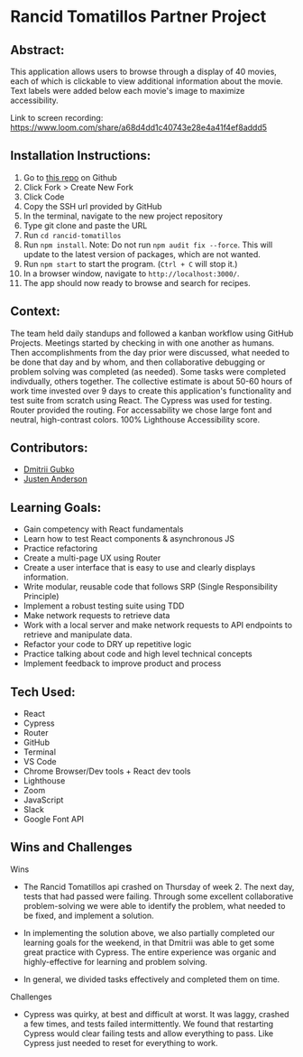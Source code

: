 # Rancid Tomatillos Partner Project
## Abstract:
This application allows users to browse through a display of 40 movies, each of which is clickable to view additional information about the movie. Text labels were added below each movie's image to maximize accessibility. 

Link to screen recording:
https://www.loom.com/share/a68d4dd1c40743e28e4a41f4ef8addd5

## Installation Instructions:
1. Go to [this repo](https://github.com/dgubko/rancid-tomatillos) on Github
2. Click Fork > Create New Fork
3. Click Code
4. Copy the SSH url provided by GitHub
5. In the terminal, navigate to the new project repository
6. Type git clone and paste the URL
7. Run `cd rancid-tomatillos`
8. Run `npm install`. Note: Do not run `npm audit fix --force`. This will update to the latest version of packages, which are not wanted. 
9. Run `npm start` to start the program. (`Ctrl + C` will stop it.)
10. In a browser window, navigate to `http://localhost:3000/`.
11. The app should now ready to browse and search for recipes.  

## Context:
The team held daily standups and followed a kanban workflow using GitHub Projects. Meetings started by checking in with one another as humans. Then accomplishments from the day prior were discussed, what needed to be done that day and by whom, and then collaborative debugging or problem solving was completed (as needed). Some tasks were completed indivdually, others together. The collective estimate is about 50-60 hours of work time invested over 9 days to create this application's functionality and test suite from scratch using React. The Cypress was used for testing. Router provided the routing.
For accessability we chose large font and neutral, high-contrast colors. 100% Lighthouse Accessibility score.

## Contributors:
- [Dmitrii Gubko](https://github.com/dgubko)
- [Justen Anderson](https://github.com/justenanderson-commits)

## Learning Goals:
- Gain competency with React fundamentals
- Learn how to test React components & asynchronous JS
- Practice refactoring
- Create a multi-page UX using Router
- Create a user interface that is easy to use and clearly displays information.
- Write modular, reusable code that follows SRP (Single Responsibility Principle)
- Implement a robust testing suite using TDD
- Make network requests to retrieve data
- Work with a local server and make network requests to API endpoints to retrieve and manipulate data.
- Refactor your code to DRY up repetitive logic
- Practice talking about code and high level technical concepts
- Implement feedback to improve product and process

## Tech Used:
- React
- Cypress
- Router
- GitHub
- Terminal
- VS Code
- Chrome Browser/Dev tools + React dev tools
- Lighthouse
- Zoom
- JavaScript
- Slack
- Google Font API

## Wins and Challenges
Wins
- The Rancid Tomatillos api crashed on Thursday of week 2. The next day, tests that had passed were failing. Through some excellent collaborative problem-solving we were able to identify the problem, what needed to be fixed, and implement a solution. 

- In implementing the solution above, we also partially completed our learning goals for the weekend, in that Dmitrii was able to get some great practice with Cypress. The entire experience was organic and highly-effective for learning and problem solving.

- In general, we divided tasks effectively and completed them on time.

Challenges
- Cypress was quirky, at best and difficult at worst. It was laggy, crashed a few times, and tests failed intermittently. We found that restarting Cypress would clear failing tests and allow everything to pass. Like Cypress just needed to reset for everything to work.

